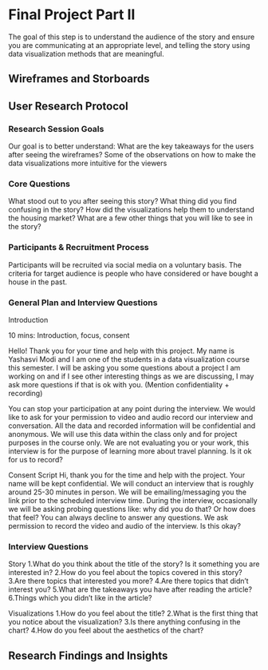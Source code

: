 # Final Project Part II

The goal of this step is to understand the audience of the story and ensure you are communicating at an appropriate level, 
and telling the story using data visualization methods that are meaningful.  

## Wireframes and Storboards



## User Research Protocol

### Research Session Goals

Our goal is to better understand:
What are the key takeaways for the users after seeing the wireframes?
Some of the observations on how to make the data visualizations more intuitive for the viewers 

### Core Questions

What stood out to you after seeing this story?
What thing did you find confusing in the story?
How did the visualizations help them to understand the housing market?
What are a few other things that you will like to see in the story?
 

### Participants & Recruitment Process
 
Participants will be recruited via social media on a voluntary basis. The criteria for target audience is people who have considered or have bought a house in the past.
 
### General Plan and Interview Questions
 
Introduction

10 mins: Introduction, focus, consent

Hello! Thank you for your time and help with this project. My name is    Yashasvi Modi     and I am one of the students in a  data visualization course this semester. I will be asking you some questions about a project I am working on and if I see other interesting things as we are discussing, I may ask more questions if that is ok with you.
(Mention confidentiality + recording)

You can stop your participation at any point during the interview. We would like to ask for your permission to video and audio record our interview and conversation. All the data and recorded information will be confidential and anonymous. We will use this data within the class only and for project purposes in the course only. We are not evaluating you or your work, this interview is for the purpose of learning more about travel planning. Is it ok for us to record?
 
Consent Script
Hi, thank you for the time and help with the project.  Your name will be kept confidential. 
We will conduct an interview that is roughly around 25-30 minutes in person. We will be emailing/messaging you the link prior to the scheduled interview time. During the interview, occasionally we will be asking probing questions like: why did you do that? Or how does that feel? You can always decline to answer any questions. We ask permission to record the video and audio of the interview. Is this okay?

### Interview Questions
 
Story
1.What do you think about the title of the story? Is it something you are interested in?
2.How do you feel about the topics covered in this story?
3.Are there topics that interested you more?
4.Are there topics that didn’t interest you?
5.What are the takeaways you have after reading the article?
6.Things which you didn’t like in the article?


Visualizations
1.How do you feel about the title?
2.What is the first thing that you notice about the visualization?
3.Is there anything confusing in the chart?
4.How do you feel about the aesthetics of the chart?

## Research Findings and Insights

